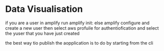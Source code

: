 # Data Visualisation

if you are a user in amplify run 
amplify init:
else 
amplify configure
and create a new user
then select aws profuile for authentiofication and select the yuser that you have just created

the best way tio publish the aopplication is to do by starting from the cli

